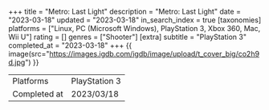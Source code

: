 +++
title = "Metro: Last Light"
description = "Metro: Last Light"
date = "2023-03-18"
updated = "2023-03-18"
in_search_index = true
[taxonomies]
platforms = ["Linux, PC (Microsoft Windows), PlayStation 3, Xbox 360, Mac, Wii U"]
rating = []
genres = ["Shooter"]
[extra]
subtitle = "PlayStation 3"
completed_at = "2023-03-18"
+++
{{ image(src="https://images.igdb.com/igdb/image/upload/t_cover_big/co2h9d.jpg") }}

|              |            |
| ------------ | ---------- |
| Platforms    | PlayStation 3 |
| Completed at | 2023/03/18 |


